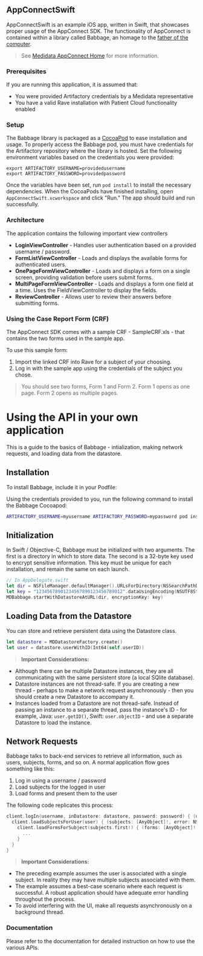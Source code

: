 ## AppConnectSwift

AppConnectSwift is an example iOS app, written in Swift, that showcases proper usage of the AppConnect SDK. The functionality of AppConnect is contained within a library called Babbage, an homage to the [father of the computer](https://en.wikipedia.org/wiki/Charles_Babbage).

>See [Medidata AppConnect Home](https://learn.mdsol.com/display/APPCONNECTprd/Medidata+AppConnect+Home) for more information. 

### Prerequisites

If you are running this application, it is assumed that:

- You were provided Artifactory credentials by a Medidata representative
- You have a valid Rave installation with Patient Cloud functionality enabled

### Setup

The Babbage library is packaged as a [CocoaPod](https://guides.cocoapods.org/using/getting-started.html) to ease installation and usage. To properly access the Babbage pod, you must have credentials for the Artifactory repository where the library is hosted. Set the following environment variables based on the credentials you were provided:


    export ARTIFACTORY_USERNAME=providedusername
    export ARTIFACTORY_PASSWORD=providedpassword


Once the variables have been set, run `pod install` to install the necessary dependencies. When the CocoaPods have finished installing, open `AppConnectSwift.xcworkspace` and click "Run." The app should build and run successfully.

### Architecture

The application contains the following important view controllers

- **LoginViewController** - Handles user authentication based on a provided username / password.
- **FormListViewController** - Loads and displays the available forms for authenticated users.
- **OnePageFormViewController** -  Loads and displays a form on a single screen, providing validation before users submit forms.
- **MultiPageFormViewController** - Loads and displays a form one field at a time. Uses the FieldViewController to display the fields.
- **ReviewController** - Allows user to review their answers before submitting forms.

### Using the Case Report Form (CRF)

The AppConnect SDK comes with a sample CRF - SampleCRF.xls - that contains the two forms used in the sample app.

To use this sample form:

1. Import the linked CRF into Rave for a subject of your choosing.
2. Log in with the sample app using the credentials of the subject you chose.

> You should see two forms, Form 1 and Form 2. Form 1 opens as one page. Form 2 opens as multiple pages.

# Using the API in your own application #

This is a guide to the basics of Babbage - intialization, making network requests, and loading data from the datastore.

## Installation
To install Babbage, include it in your Podfile:

Using the credentials provided to you, run the following command to install the Babbage Cocoapod:

```bash
ARTIFACTORY_USERNAME=myusername ARTIFACTORY_PASSWORD=mypassword pod install
```

## Initialization
In Swift / Objective-C, Babbage must be initialized with two arguments. The first is a directory in which to store data. The second is a 32-byte key used to encrypt sensitive information. This key must be unique for each installation, and remain the same on each launch.

```swift
// In AppDelegate.swift
let dir = NSFileManager.defaultManager().URLsForDirectory(NSSearchPathDirectory.DocumentDirectory, inDomains: NSSearchPathDomainMask.UserDomainMask).last
let key = "12345678901234567890123456789012".dataUsingEncoding(NSUTF8StringEncoding)
MDBabbage.startWithDatastoreAtURL(dir, encryptionKey: key)
```

## Loading Data from the Datastore
You can store and retrieve persistent data using the Datastore class.

```swift
let datastore = MDDatastoreFactory.create()
let user = datastore.userWithID(Int64(self.userID))
```

>**Important Considerations:** 
  - Although there can be multiple Datastore instances, they are all communicating with the same persistent store (a local SQlite database).
  - Datastore instances are not thread-safe. If you are creating a new thread - perhaps to make a network request asynchronously - then you should create a new Datastore to accompany it.
  - Instances loaded from a Datastore are not thread-safe. Instead of passing an instance to a separate thread, pass the instance's ID - for example, Java: `user.getID()`, Swift: `user.objectID` - and use a separate Datastore to load the instance.


## Network Requests
Babbage talks to back-end services to retrieve all information, such as users, subjects, forms, and so on. A normal application flow goes something like this:

1. Log in using a username / password 
2. Load subjects for the logged in user
3. Load forms and present them to the user

The following code replicates this process:
```swift
client.logIn(username, inDatastore: datastore, password: password) { (user: MDUser!, error: NSError!) -> Void in
  client.loadSubjectsForUser(user) { (subjects: [AnyObject]!, error: NSError!) -> Void in
    client.loadFormsForSubject(subjects.first!) { (forms: [AnyObject]!, error: NSError!) -> Void in
      ...
    }
  }
}
```

>**Important Considerations:** 
  - The preceding example assumes the user is associated with a single subject. In reality they may have multiple subjects associated with them.
  - The example assumes a best-case scenario where each request is successful. A robust application should have adequate error handling throughout the process.
  - To avoid interfering with the UI, make all requests asynchronously on a background thread.


### Documentation ###

Please refer to the documentation for detailed instruction on how to use the various APIs.
